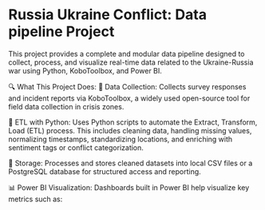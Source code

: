 # Russia Ukraine Conflict: Data pipeline Project

This project provides a complete and modular data pipeline designed to collect, process, and visualize real-time data related to the Ukraine-Russia war using Python, KoboToolbox, and Power BI. 

🔍 What This Project Does:
🧾 Data Collection:
Collects survey responses and incident reports via KoboToolbox, a widely used open-source tool for field data collection in crisis zones.

🧹 ETL with Python:
Uses Python scripts to automate the Extract, Transform, Load (ETL) process. This includes cleaning data, handling missing values, normalizing timestamps, standardizing locations, and enriching with sentiment tags or conflict categorization.

💾 Storage:
Processes and stores cleaned datasets into local CSV files or a PostgreSQL database for structured access and reporting.

📊 Power BI Visualization:
Dashboards built in Power BI help visualize key metrics such as:


